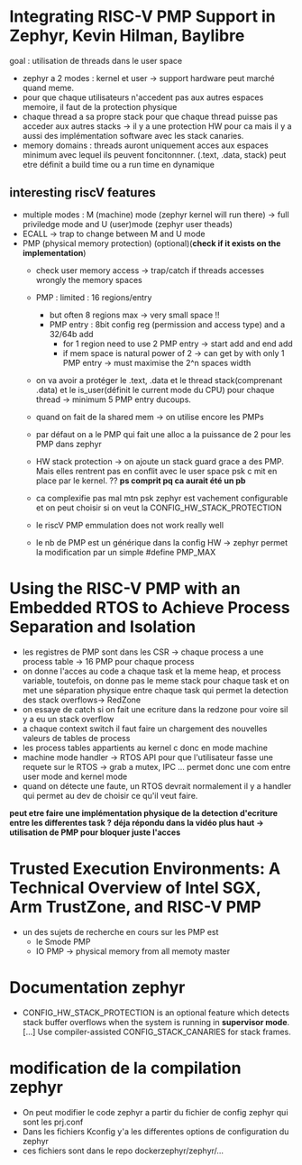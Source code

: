 # Integrating RISC-V PMP Support in Zephyr, Kevin Hilman, Baylibre
goal : utilisation de threads dans le user space 

* zephyr a 2 modes : kernel et user -> support hardware peut marché quand meme.
* pour que chaque utilisateurs n'accedent pas aux autres espaces memoire, il faut de la protection physique
* chaque thread a sa propre stack pour que chaque thread puisse pas acceder aux autres stacks -> il y a une protection HW pour ca mais il y a aussi des implémentation software avec les stack canaries.
* memory domains : threads auront uniquement acces aux espaces minimum avec lequel ils peuvent foncitonnner. (.text, .data, stack) peut etre définit a build time ou a run time en dynamique 

## interesting riscV features 
* multiple modes : M (machine) mode (zephyr kernel will run there) -> full priviledge mode and U (user)mode (zephyr user theads)
* ECALL -> trap to change between M and U mode 
* PMP (physical memory protection) (optional)(**check if it exists on the implementation**)
    * check user memory access -> trap/catch if threads accesses wrongly the memory spaces
    * PMP : limited : 16 regions/entry
        * but often 8 regions max -> very small space !!
        * PMP entry : 8bit config reg (permission and access type) and a 32/64b add 
            * for 1 region need to use 2 PMP entry -> start add and end add
            * if mem space is natural power of 2 -> can get by with only 1 PMP entry -> must maximise the 2^n spaces width
    * on va avoir a protéger le .text, .data et le thread stack(comprenant .data) et le is\_user(définit le current mode du CPU) pour chaque thread -> minimum 5 PMP entry ducoups. 
    * quand on fait de la shared mem -> on utilise encore les PMPs  
    * par défaut on a le PMP qui fait une alloc a la puissance de 2 pour les PMP dans zephyr
    * HW stack protection -> on ajoute un stack guard grace a des PMP. Mais elles rentrent pas en conflit avec le user space psk c mit en place par le kernel. ?? **ps comprit pq ca aurait été un pb** 
    * ca complexifie pas mal mtn psk zephyr est vachement configurable et on peut choisir si on veut la CONFIG\_HW\_STACK\_PROTECTION
    * le riscV PMP emmulation does not work really well 
    
    * le nb de PMP est un générique dans la config HW -> zephyr permet la modification par un simple #define PMP\_MAX 
        
#  Using the RISC-V PMP with an Embedded RTOS to Achieve Process Separation and Isolation
* les registres de PMP sont dans les CSR -> chaque process a une process table -> 16 PMP pour chaque process
* on donne l'acces au code a chaque task et la meme heap, et process variable, toutefois, on donne pas le meme stack pour chaque task et on met une séparation physique entre chaque task qui permet la detection des stack overflows-> RedZone 
* on essaye de catch si on fait une ecriture dans la redzone pour voire sil y a eu un stack overflow 
* a chaque context switch il faut faire un chargement des nouvelles valeurs de tables de process 
* les process tables appartients au kernel c donc en mode machine 
* machine mode handler -> RTOS API pour que l'utilisateur fasse une requete sur le RTOS -> grab a mutex, IPC ... permet donc une com entre user mode and kernel mode
* quand on détecte une faute, un RTOS devrait normalement il y a handler qui permet au dev de choisir ce qu'il veut faire.

**peut etre faire une implémentation physique de la detection d'ecriture entre les differentes task ?**
**déja répondu dans la vidéo plus haut -> utilisation de PMP pour bloquer juste l'acces**

# Trusted Execution Environments: A Technical Overview of Intel SGX, Arm TrustZone, and RISC-V PMP 
* un des sujets de recherche en cours sur les PMP est 
    * le Smode PMP 
    * IO PMP -> physical memory from all memoty master


# Documentation zephyr 

* CONFIG\_HW\_STACK\_PROTECTION is an optional feature which detects stack buffer overflows when the system is running in **supervisor mode**. [...] Use compiler-assisted CONFIG\_STACK\_CANARIES for stack frames.



# modification de la compilation zephyr 
* On peut modifier le code zephyr a partir du fichier de config zephyr qui sont les prj.conf 
* Dans les fichiers Kconfig y'a les differentes options de configuration du zephyr 
* ces fichiers sont dans le repo dockerzephyr/zephyr/... 

